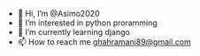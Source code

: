 - 👋 Hi, I’m @Asimo2020
- 👀 I’m interested in python proramming
- 🌱 I’m currently learning django
- 📫 How to reach me ghahramani89@gmail.com

<!---
Asimo2020/Asimo2020 is a ✨ special ✨ repository because its `README.md` (this file) appears on your GitHub profile.
You can click the Preview link to take a look at your changes.
--->
